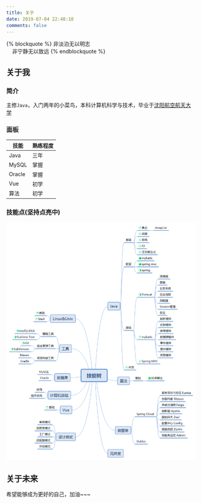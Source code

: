 ```yaml
---
title: 关于
date: 2019-07-04 22:48:18
comments: false
---
```


{% blockquote %}
非淡泊无以明志<br/> &nbsp;&nbsp;&nbsp;&nbsp;非宁静无以致远
{% endblockquote %}

## 关于我

### 简介 
主修`Java`，入门两年的小菜鸟，本科计算机科学与技术，毕业于[沈阳航空航天大学]( https://www.sau.edu.cn/ )

### 面板

| 技能   | 熟练程度 |
| ------ | -------- |
| Java   | 三年     |
| MySQL  | 掌握     |
| Oracle | 掌握     |
| Vue    | 初学     |
| 算法   | 初学     |

### 技能点(坚持点亮中)
![菜鸟技能树](./技能树.png)

## 关于未来
希望能够成为更好的自己，加油~~~